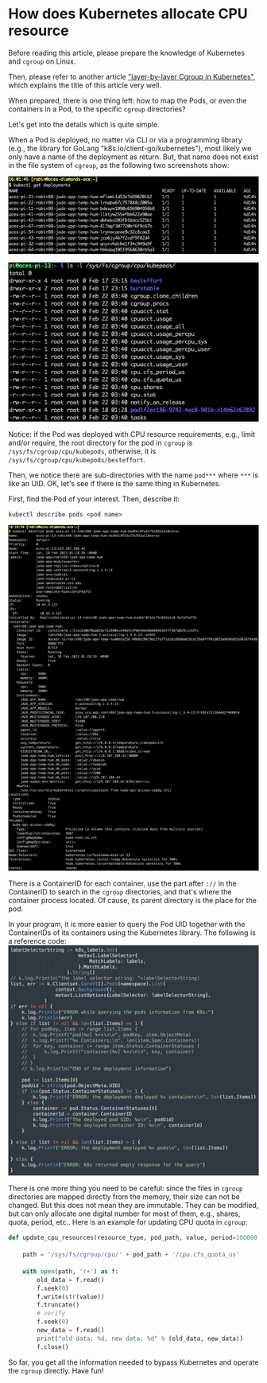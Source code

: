 
# How does Kubernetes allocate CPU resource

Before reading this article, please prepare the knowledge of Kubernetes and `cgroup` on Linux.

Then, please refer to another article ["layer-by-layer Cgroup in Kubernetes"](https://medium.com/geekculture/layer-by-layer-cgroup-in-kubernetes-c4e26bda676c), which explains the title of this article very well.

When prepared, there is one thing left: how to map the Pods, or even the containers in a Pod, to the specific `cgroup` directories?

Let's get into the details which is quite simple.

When a Pod is deployed, no matter via CLI or via a programming library (e.g., the library for GoLang "k8s.io/client-go/kubernetes"), most likely we only have a name of the deployment as return. But, that name does not exist in the file system of `cgroup`, as the following two screenshots show:

![K3s deployments by name](https://github.com/robin98sun/AmazingLife-Articles/raw/master/tutorials/resources/Screenshot%202023-02-22%20at%204.02.01%20PM.png)

![cgroup CPU directory](https://github.com/robin98sun/AmazingLife-Articles/raw/master/tutorials/resources/Screenshot%202023-02-22%20at%204.02.17%20PM.png)

Notice: if the Pod was deployed with CPU resource requirements, e.g., limit and/or require, the root directory for the pod in `cgroup` is `/sys/fs/cgroup/cpu/kubepods`, otherwise, it is `/sys/fs/cgroup/cpu/kubepods/besteffort`.

Then, we notice there are sub-directories with the name `pod***` where `***` is like an UID. OK, let's see if there is the same thing in Kubernetes.

First, find the Pod of your interest. Then, describe it:
```
kubectl describe pods <pod name>
```
![](https://github.com/robin98sun/AmazingLife-Articles/raw/master/tutorials/resources/Screenshot%202023-02-22%20at%204.17.37%20PM.png)

There is a ContainerID for each container, use the part after `://` in the ContainerID to search in the `cgroup` directories, and that's where the container process located. Of cause, its parent directory is the place for the pod.


In your program, it is more easier to query the Pod UID together with the ContainerIDs of its containers using the Kubernetes library. The following is a reference code:
![](https://github.com/robin98sun/AmazingLife-Articles/raw/master/tutorials/resources/Screenshot%202023-02-22%20at%204.21.49%20PM.png)

There is one more thing you need to be careful: since the files in `cgroup` directories are mapped directly from the memory, their size can not be changed. But this does not mean they are immutable. They can be modified, but can only allocate one digital number for most of them, e.g., shares, quota, period, etc.. Here is an example for updating CPU quota in `cgroup`:
```python
def update_cpu_resources(resource_type, pod_path, value, period=100000):

    path = '/sys/fs/cgroup/cpu/' + pod_path + '/cpu.cfs_quota_us'

    with open(path, 'r+') as f:
        old_data = f.read()
        f.seek(0)
        f.write(str(value))
        f.truncate()
        # verify
        f.seek(0)
        new_data = f.read()
        print("old data: %d, new data: %d" % (old_data, new_data))
        f.close()
```

So far, you get all the information needed to bypass Kubernetes and operate the `cgroup` directly. Have fun!
